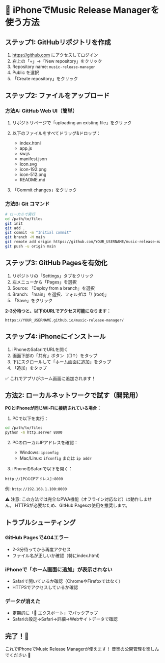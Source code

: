 # 📱 iPhoneでMusic Release Managerを使う方法

## ステップ1: GitHubリポジトリを作成

1. https://github.com にアクセスしてログイン
2. 右上の「+」→「New repository」をクリック
3. Repository name: `music-release-manager`
4. Public を選択
5. 「Create repository」をクリック

## ステップ2: ファイルをアップロード

### 方法A: GitHub Web UI（簡単）

1. リポジトリページで「uploading an existing file」をクリック
2. 以下のファイルをすべてドラッグ&ドロップ：
   - index.html
   - app.js
   - sw.js
   - manifest.json
   - icon.svg
   - icon-192.png
   - icon-512.png
   - README.md
   
3. 「Commit changes」をクリック

### 方法B: Git コマンド

```bash
# ローカルで実行
cd /path/to/files
git init
git add .
git commit -m "Initial commit"
git branch -M main
git remote add origin https://github.com/YOUR_USERNAME/music-release-manager.git
git push -u origin main
```

## ステップ3: GitHub Pagesを有効化

1. リポジトリの「Settings」タブをクリック
2. 左メニューから「Pages」を選択
3. Source: 「Deploy from a branch」を選択
4. Branch: 「main」を選択、フォルダは「/ (root)」
5. 「Save」をクリック

**2-3分待つと、以下のURLでアクセス可能になります：**
```
https://YOUR_USERNAME.github.io/music-release-manager/
```

## ステップ4: iPhoneにインストール

1. iPhoneのSafariでURLを開く
2. 画面下部の「共有」ボタン（□↑）をタップ
3. 下にスクロールして「ホーム画面に追加」をタップ
4. 「追加」をタップ

✅ これでアプリがホーム画面に追加されます！

## 方法2: ローカルネットワークで試す（開発用）

**PCとiPhoneが同じWi-Fiに接続されている場合：**

1. PCで以下を実行：
```bash
cd /path/to/files
python -m http.server 8000
```

2. PCのローカルIPアドレスを確認：
   - Windows: `ipconfig`
   - Mac/Linux: `ifconfig` または `ip addr`

3. iPhoneのSafariで以下を開く：
```
http://[PCのIPアドレス]:8000
```
例: `http://192.168.1.100:8000`

⚠️ 注意: この方法では完全なPWA機能（オフライン対応など）は動作しません。
HTTPSが必要なため、GitHub Pagesの使用を推奨します。

## トラブルシューティング

### GitHub Pagesで404エラー
- 2-3分待ってから再度アクセス
- ファイル名が正しいか確認（特にindex.html）

### iPhoneで「ホーム画面に追加」が表示されない
- Safariで開いているか確認（ChromeやFirefoxではなく）
- HTTPSでアクセスしているか確認

### データが消えた
- 定期的に「💾 エクスポート」でバックアップ
- Safariの設定→Safari→詳細→Webサイトデータで確認

## 完了！🎉

これでiPhoneでMusic Release Managerが使えます！
音楽の公開管理を楽しんでください 🎵
